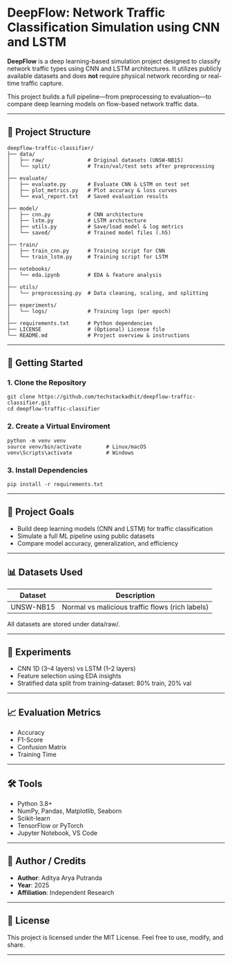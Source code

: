 # DeepFlow: Network Traffic Classification Simulation using CNN and LSTM

**DeepFlow** is a deep learning-based simulation project designed to classify network traffic types using CNN and LSTM architectures. It utilizes publicly available datasets and does **not** require physical network recording or real-time traffic capture.

This project builds a full pipeline—from preprocessing to evaluation—to compare deep learning models on flow-based network traffic data.

---

## 📁 Project Structure

```
deepflow-traffic-classifier/
├── data/
│   ├── raw/              # Original datasets (UNSW-NB15)
│   └── split/            # Train/val/test sets after preprocessing
│
├── evaluate/
│   ├── evaluate.py       # Evaluate CNN & LSTM on test set
│   ├── plot_metrics.py   # Plot accuracy & loss curves
│   └── eval_report.txt   # Saved evaluation results
│
├── model/
│   ├── cnn.py            # CNN architecture
│   ├── lstm.py           # LSTM architecture
│   ├── utils.py          # Save/load model & log metrics
│   └── saved/            # Trained model files (.h5)
│
├── train/
│   ├── train_cnn.py      # Training script for CNN
│   └── train_lstm.py     # Training script for LSTM
│
├── notebooks/
│   └── eda.ipynb         # EDA & feature analysis
│
├── utils/
│   └── preprocessing.py  # Data cleaning, scaling, and splitting
│
├── experiments/
│   └── logs/             # Training logs (per epoch)
│
├── requirements.txt      # Python dependencies
├── LICENSE               # (Optional) License file
└── README.md             # Project overview & instructions
```

---

## 🚀 Getting Started

### 1. Clone the Repository
```
git clone https://github.com/techstackadhit/deepflow-traffic-classifier.git
cd deepflow-traffic-classifier
```

### 2. Create a Virtual Enviroment
```
python -m venv venv
source venv/bin/activate        # Linux/macOS
venv\Scripts\activate           # Windows
```

### 3. Install Dependencies
```
pip install -r requirements.txt
```

---

## 🎯 Project Goals
- Build deep learning models (CNN and LSTM) for traffic classification
- Simulate a full ML pipeline using public datasets
- Compare model accuracy, generalization, and efficiency

--- 

## 📊 Datasets Used
|Dataset	     |   Description                                |
|----------------|----------------------------------------------|
|UNSW-NB15	     | Normal vs malicious traffic flows (rich labels)|

All datasets are stored under data/raw/.

---

## 🧪 Experiments
- CNN 1D (3–4 layers) vs LSTM (1–2 layers)
- Feature selection using EDA insights
-  Stratified data split from training-dataset: 80% train, 20% val

---

## 📈 Evaluation Metrics
- Accuracy
- F1-Score
- Confusion Matrix
- Training Time

---

## 🛠️ Tools
- Python 3.8+
- NumPy, Pandas, Matplotlib, Seaborn
- Scikit-learn
- TensorFlow or PyTorch
- Jupyter Notebook, VS Code

---

## 👤 Author / Credits

- **Author**: Aditya Arya Putranda
- **Year**: 2025  
- **Affiliation**: Independent Research 

---

## 📄 License
This project is licensed under the MIT License. Feel free to use, modify, and share.

---